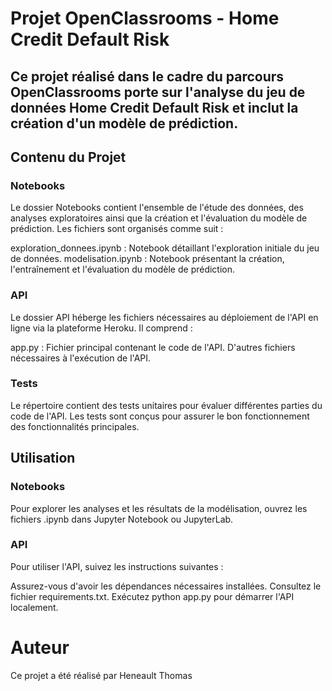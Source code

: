 # Projet OpenClassrooms - Home Credit Default Risk
## Ce projet réalisé dans le cadre du parcours OpenClassrooms porte sur l'analyse du jeu de données Home Credit Default Risk et inclut la création d'un modèle de prédiction.

## Contenu du Projet
### Notebooks
Le dossier Notebooks contient l'ensemble de l'étude des données, des analyses exploratoires ainsi que la création et l'évaluation du modèle de prédiction. Les fichiers sont organisés comme suit :

exploration_donnees.ipynb : Notebook détaillant l'exploration initiale du jeu de données.
modelisation.ipynb : Notebook présentant la création, l'entraînement et l'évaluation du modèle de prédiction.

### API
Le dossier API héberge les fichiers nécessaires au déploiement de l'API en ligne via la plateforme Heroku. Il comprend :

app.py : Fichier principal contenant le code de l'API.
D'autres fichiers nécessaires à l'exécution de l'API.

### Tests
Le répertoire contient des tests unitaires pour évaluer différentes parties du code de l'API. Les tests sont conçus pour assurer le bon fonctionnement des fonctionnalités principales.


## Utilisation
### Notebooks
Pour explorer les analyses et les résultats de la modélisation, ouvrez les fichiers .ipynb dans Jupyter Notebook ou JupyterLab.

### API
Pour utiliser l'API, suivez les instructions suivantes :

Assurez-vous d'avoir les dépendances nécessaires installées. Consultez le fichier requirements.txt.
Exécutez python app.py pour démarrer l'API localement.

# Auteur
Ce projet a été réalisé par Heneault Thomas
